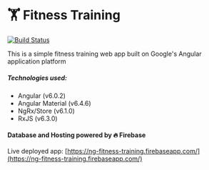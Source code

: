 # 🏋️ Fitness Training
[![Build Status](https://api.travis-ci.org/ameer157/fitness-training.svg?branch=master)](https://travis-ci.org/ameer157/fitness-training)

This is a simple fitness training web app built on Google's Angular application platform
##### Technologies used:
* Angular (v6.0.2)
* Angular Material (v6.4.6)
* NgRx/Store (v6.1.0)
* RxJS (v6.3.0)

#### Database and Hosting powered by 🔥 Firebase

Live deployed app: [https://ng-fitness-training.firebaseapp.com/](https://ng-fitness-training.firebaseapp.com/)
